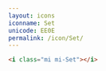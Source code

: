 ```yaml
---
layout: icons
iconname: Set
unicode: EE0E
permalink: /icon/Set/
---
```


``` html
<i class="mi mi-Set"></i>
```
